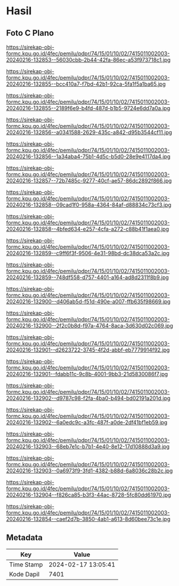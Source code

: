 # Hasil

## Foto C Plano

https://sirekap-obj-formc.kpu.go.id/4fec/pemilu/pdpr/74/15/01/10/02/7415011002003-20240216-132853--56030cbb-2b44-42fa-86ec-a53f973718c1.jpg

https://sirekap-obj-formc.kpu.go.id/4fec/pemilu/pdpr/74/15/01/10/02/7415011002003-20240216-132855--bcc410a7-f7bd-42b1-92ca-5fa1f5a1ba65.jpg

https://sirekap-obj-formc.kpu.go.id/4fec/pemilu/pdpr/74/15/01/10/02/7415011002003-20240216-132855--2189f6e9-b4fd-487d-b1b5-9724e6dd7a0a.jpg

https://sirekap-obj-formc.kpu.go.id/4fec/pemilu/pdpr/74/15/01/10/02/7415011002003-20240216-132856--a0341588-2629-435c-a842-d95b3544cf11.jpg

https://sirekap-obj-formc.kpu.go.id/4fec/pemilu/pdpr/74/15/01/10/02/7415011002003-20240216-132856--1a34aba4-75b1-4d5c-b5d0-28e9e4117da4.jpg

https://sirekap-obj-formc.kpu.go.id/4fec/pemilu/pdpr/74/15/01/10/02/7415011002003-20240216-132857--72b7485c-9277-40cf-ae57-86dc2892f866.jpg

https://sirekap-obj-formc.kpu.go.id/4fec/pemilu/pdpr/74/15/01/10/02/7415011002003-20240216-132858--09cad1f0-958a-4364-84af-d88834c73cf3.jpg

https://sirekap-obj-formc.kpu.go.id/4fec/pemilu/pdpr/74/15/01/10/02/7415011002003-20240216-132858--4bfed634-e257-4cfa-a272-c88b41f1aea0.jpg

https://sirekap-obj-formc.kpu.go.id/4fec/pemilu/pdpr/74/15/01/10/02/7415011002003-20240216-132859--c9ff6f3f-9506-4e31-98bd-dc38dca53a2c.jpg

https://sirekap-obj-formc.kpu.go.id/4fec/pemilu/pdpr/74/15/01/10/02/7415011002003-20240216-132859--748df558-d757-4401-a164-ad8d2311f8b9.jpg

https://sirekap-obj-formc.kpu.go.id/4fec/pemilu/pdpr/74/15/01/10/02/7415011002003-20240216-132900--d406ab5d-f51d-490e-a007-ffb635f98669.jpg

https://sirekap-obj-formc.kpu.go.id/4fec/pemilu/pdpr/74/15/01/10/02/7415011002003-20240216-132900--2f2c0b8d-f97a-4764-8aca-3d630d02c069.jpg

https://sirekap-obj-formc.kpu.go.id/4fec/pemilu/pdpr/74/15/01/10/02/7415011002003-20240216-132901--d2623722-3745-4f2d-abbf-eb7779914f92.jpg

https://sirekap-obj-formc.kpu.go.id/4fec/pemilu/pdpr/74/15/01/10/02/7415011002003-20240216-132901--fdabb11c-9c8b-4001-9bb3-21d5830086f7.jpg

https://sirekap-obj-formc.kpu.go.id/4fec/pemilu/pdpr/74/15/01/10/02/7415011002003-20240216-132902--d9787c98-f2fa-4ba0-b494-bd02191a201d.jpg

https://sirekap-obj-formc.kpu.go.id/4fec/pemilu/pdpr/74/15/01/10/02/7415011002003-20240216-132902--6a0edc9c-a3fc-487f-a0de-2df41bf1eb59.jpg

https://sirekap-obj-formc.kpu.go.id/4fec/pemilu/pdpr/74/15/01/10/02/7415011002003-20240216-132903--68eb7e1c-b7b1-4e40-8e12-17d10888d3a9.jpg

https://sirekap-obj-formc.kpu.go.id/4fec/pemilu/pdpr/74/15/01/10/02/7415011002003-20240216-132903--0a6973f9-3fd1-4382-b88d-6a8036c28b2c.jpg

https://sirekap-obj-formc.kpu.go.id/4fec/pemilu/pdpr/74/15/01/10/02/7415011002003-20240216-132904--f826ca85-b3f3-44ac-8728-5fc80dd61970.jpg

https://sirekap-obj-formc.kpu.go.id/4fec/pemilu/pdpr/74/15/01/10/02/7415011002003-20240216-132854--caef2d7b-3850-4ab1-a613-8d60bee73c1e.jpg


## Metadata

| Key        | Value               |
| ---------- | ------------------- |
| Time Stamp | 2024-02-17 13:05:41 |
| Kode Dapil | 7401                |



